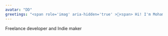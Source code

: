 ```yaml
---
avatar: "DD"
greetings: "<span role='imag' aria-hidden='true' >👋<span> Hi! I'm Mohammed Esafi"
---
```


Freelance developer and Indie maker
